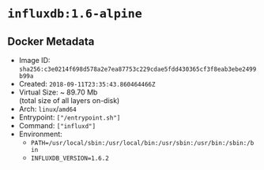 # `influxdb:1.6-alpine`

## Docker Metadata

- Image ID: `sha256:c3e0214f698d578a2e7ea87753c229cdae5fdd430365cf3f8eab3ebe2499b99a`
- Created: `2018-09-11T23:35:43.860464466Z`
- Virtual Size: ~ 89.70 Mb  
  (total size of all layers on-disk)
- Arch: `linux`/`amd64`
- Entrypoint: `["/entrypoint.sh"]`
- Command: `["influxd"]`
- Environment:
  - `PATH=/usr/local/sbin:/usr/local/bin:/usr/sbin:/usr/bin:/sbin:/bin`
  - `INFLUXDB_VERSION=1.6.2`
